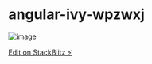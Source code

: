 # angular-ivy-wpzwxj

![image](https://user-images.githubusercontent.com/64460056/161564288-76737115-88a9-479d-ab62-030d08a574ae.png)

[Edit on StackBlitz ⚡️](https://stackblitz.com/edit/angular-ivy-wpzwxj)
